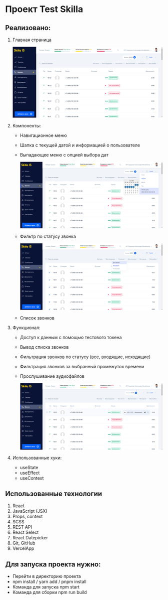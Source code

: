 # Проект Test Skilla

## Реализовано:
1. Главная страница

    ![Главная страница](./src/readmeImages/1.png)
2. Компоненты:
    - Навигационное меню
    - Шапка с текущей датой и информацией о пользователе
    - Выпадающее меню с опцией выбора дат

      ![Выпадающее меню с опцией выбора дат](./src/readmeImages/7.png)

    - Фильтр по статусу звонка

      ![Фильтр по статусу звонка](./src/readmeImages/3.png)

    - Список звонков
3. Функционал:
    - Доступ к данным с помощью тестового токена
    - Вывод списка звонков
    - Фильтрация звонков по статусу (все, входящие, исходящие)
    - Фильтрация звонков за выбранный промежуток времени
    - Прослушивание аудиофайлов

      ![Прослушивание аудиофайлов](./src/readmeImages/2.png)

5. Использованные хуки:
    - useState
    - useEffect
    - useContext

## Использованные технологии
  1. React
  2. JavaScript (JSX)
  3. Props, context
  4. SCSS 
  5. REST API
  6. React Select
  7. React Datepicker
  8. Git, GitHub 
  9. VercelApp

## Для запуска проекта нужно:
 - Перейти в директорию проекта
 - npm install / yarn add / pnpm install
 - Команда для запуска npm start
 - Команда для сборки npm run build  
